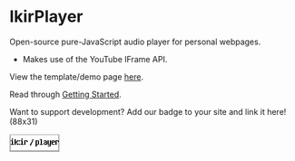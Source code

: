 # IkirPlayer
Open-source pure-JavaScript audio player for personal webpages.
- Makes use of the YouTube IFrame API.

View the template/demo page [here](https://ramenguy.github.io/IkirPlayer/).

Read through [Getting Started](https://ramen-guy.neocities.org).

Want to support development? Add our badge to your site and link it here! (88x31)

![IkirPlayer badge](/badge.png)
